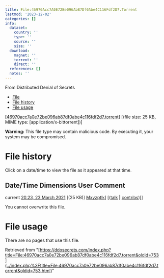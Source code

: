 ```yaml
---
title: File:46970Acc7A0E72Be096Ab87Df0Abe4C116Fdf2D7.Torrent
lastmod: '2023-12-02'
categories: []
info:
  dataset:
    country: ''
    type: ''
    source: ''
    size: ''
  download:
    magnet: ''
    torrent: ''
    direct: ''
  references: []
  notes: ''
---
```




From Distributed Denial of Secrets

- [File](./File:46970acc7a0e72be096ab87df0abe4c116fdf2d7.torrent.html#file)
- [File
history](./File:46970acc7a0e72be096ab87df0abe4c116fdf2d7.torrent.html#filehistory)
- [File
usage](./File:46970acc7a0e72be096ab87df0abe4c116fdf2d7.torrent.html#filelinks)

[[46970acc7a0e72be096ab87df0abe4c116fdf2d7.torrent](../images/2/29/46970acc7a0e72be096ab87df0abe4c116fdf2d7.torrent "46970acc7a0e72be096ab87df0abe4c116fdf2d7.torrent")]
‎[(file size: 25 KB, MIME type:
[application/x-bittorrent])]

**Warning:** This file type may contain malicious code. By executing it,
your system may be compromised.

# File history

Click on a date/time to view the file as it appeared at that time.

Date/Time Dimensions User Comment
---
current [20:23, 23 March 2021](../images/2/29/46970acc7a0e72be096ab87df0abe4c116fdf2d7.torrent) [(25 KB)] [Mxyzptlk](../index.php%3Ftitle=User:Mxyzptlk&action=edit&redlink=1.html "User:Mxyzptlk (page does not exist)")[ [([talk](../index.php%3Ftitle=User_talk:Mxyzptlk&action=edit&redlink=1.html "User talk:Mxyzptlk (page does not exist)") | [contribs](./Special:Contributions/Mxyzptlk.html "Special:Contributions/Mxyzptlk"))]]

You cannot overwrite this file.

# File usage

There are no pages that use this file.

Retrieved from
"[https://ddosecrets.com/index.php?title=File:46970acc7a0e72be096ab87df0abe4c116fdf2d7.torrent&oldid=753](../index.php%3Ftitle=File:46970acc7a0e72be096ab87df0abe4c116fdf2d7.torrent&oldid=753.html)"

